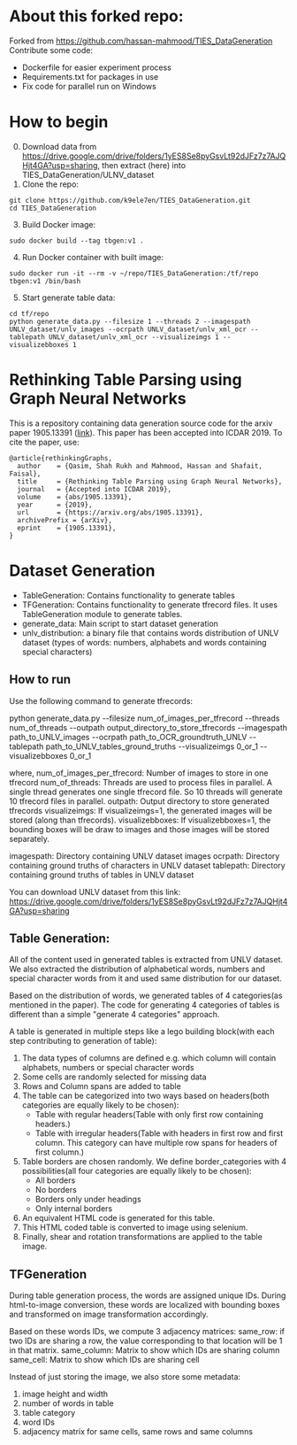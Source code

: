 # About this forked repo:
Forked from https://github.com/hassan-mahmood/TIES_DataGeneration
Contribute some code:
- Dockerfile for easier experiment process
- Requirements.txt for packages in use
- Fix code for parallel run on Windows

# How to begin
0. Download data from https://drive.google.com/drive/folders/1yES8Se8pyGsvLt92dJFz7z7AJQHjt4GA?usp=sharing, then extract (here) into TIES_DataGeneration/ULNV_dataset
1. Clone the repo:
```
git clone https://github.com/k9ele7en/TIES_DataGeneration.git
cd TIES_DataGeneration
```
3. Build Docker image:
```
sudo docker build --tag tbgen:v1 .
```
4. Run Docker container with built image:
```
sudo docker run -it --rm -v ~/repo/TIES_DataGeneration:/tf/repo tbgen:v1 /bin/bash
```
5. Start generate table data:
```
cd tf/repo
python generate_data.py --filesize 1 --threads 2 --imagespath UNLV_dataset/unlv_images --ocrpath UNLV_dataset/unlv_xml_ocr --tablepath UNLV_dataset/unlv_xml_ocr --visualizeimgs 1 --visualizebboxes 1
```

# Rethinking Table Parsing using Graph Neural Networks

This is a repository containing data generation source code for the arxiv paper 1905.13391 ([link](https://arxiv.org/pdf/1905.13391.pdf)). This paper has been accepted into 
ICDAR 2019. To cite the paper, use:

```
@article{rethinkingGraphs,
  author    = {Qasim, Shah Rukh and Mahmood, Hassan and Shafait, Faisal},
  title     = {Rethinking Table Parsing using Graph Neural Networks},
  journal   = {Accepted into ICDAR 2019},
  volume    = {abs/1905.13391},
  year      = {2019},
  url       = {https://arxiv.org/abs/1905.13391},
  archivePrefix = {arXiv},
  eprint    = {1905.13391},
}
```

# Dataset Generation

* TableGeneration: Contains functionality to generate tables
* TFGeneration: Contains functionality to generate tfrecord files. It uses TableGeneration module to generate tables.
* generate_data: Main script to start dataset generation
* unlv_distribution: a binary file that contains words distribution of UNLV dataset (types of words: numbers, alphabets and words containing special characters)



## How to run
Use the following command to generate tfrecords:

python generate_data.py --filesize num_of_images_per_tfrecord --threads num_of_threads --outpath output_directory_to_store_tfrecords --imagespath path_to_UNLV_images --ocrpath path_to_OCR_groundtruth_UNLV --tablepath path_to_UNLV_tables_ground_truths --visualizeimgs 0_or_1 --visualizebboxes 0_or_1


where,
num_of_images_per_tfrecord: Number of images to store in one tfrecord
num_of_threads: Threads are used to process files in parallel. A single thread generates one single tfrecord file. So 10 threads will generate 10 tfrecord files in parallel.
outpath: Output directory to store generated tfrecords
visualizeimgs: If visualizeimgs=1, the generated images will be stored (along than tfrecords).
visualizebboxes: If visualizebboxes=1, the bounding boxes will be draw to images and those images will be stored separately.

imagespath: Directory containing UNLV dataset images
ocrpath: Directory containing ground truths of characters in UNLV dataset
tablepath: Directory containing ground truths of tables in UNLV dataset

You can download UNLV dataset from this link:
https://drive.google.com/drive/folders/1yES8Se8pyGsvLt92dJFz7z7AJQHjt4GA?usp=sharing 

## Table Generation:

All of the content used in generated tables is extracted from UNLV dataset. We also extracted the distribution of alphabetical words, numbers and special character words from it and used same distribution for our dataset. 

Based on the distribution of words, we generated tables of 4 categories(as mentioned in the paper). The code for generating 4 categories of tables is different than a simple "generate 4 categories" approach.

A table is generated in multiple steps like a lego building block(with each step contributing to generation of table):
1. The data types of columns are defined e.g. which column will contain alphabets, numbers or special character words
2. Some cells are randomly selected for missing data
3. Rows and Column spans are added to table
4. The table can be categorized into two ways based on headers(both categories are equally likely to be chosen):
    -   Table with regular headers(Table with only first row containing headers.)
    -   Table with irregular headers(Table with headers in first row and first column. This category can have multiple row spans for headers of first column.)
5. Table borders are chosen randomly. We define border_categories with 4 possibilities(all four categories are equally likely to be chosen):
    -   All borders
    -   No borders
    -   Borders only under headings
    -   Only internal borders
6. An equivalent HTML code is generated for this table.
7. This HTML coded table is converted to image using selenium.
6. Finally, shear and rotation transformations are applied to the table image.


## TFGeneration

During table generation process, the words are assigned unique IDs. During html-to-image conversion, these words are localized with bounding boxes and transformed on image transformation accordingly.

Based on these words IDs, we compute 3 adjacency matrices:
same_row: if two IDs are sharing a row, the value corresponding to that location will be 1 in that matrix.
same_column: Matrix to show which IDs are sharing column
same_cell: Matrix to show which IDs are sharing cell

Instead of just storing the image, we also store some metadata:
1. image height and width
2. number of words in table
3. table category
4. word IDs
5. adjacency matrix for same cells, same rows and same columns


